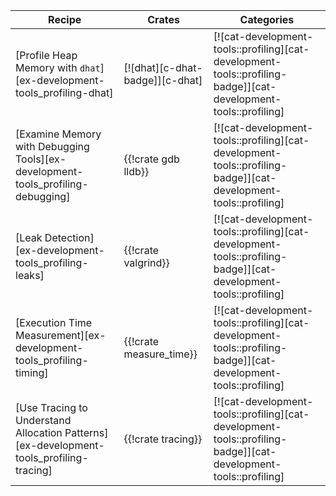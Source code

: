 | Recipe | Crates | Categories |
|--------|--------|------------|
| [Profile Heap Memory with `dhat`][ex-development-tools_profiling-dhat] | [![dhat][c-dhat-badge]][c-dhat] | [![cat-development-tools::profiling][cat-development-tools::profiling-badge]][cat-development-tools::profiling] |
| [Examine Memory with Debugging Tools][ex-development-tools_profiling-debugging] | {{!crate gdb lldb}} | [![cat-development-tools::profiling][cat-development-tools::profiling-badge]][cat-development-tools::profiling] |
| [Leak Detection][ex-development-tools_profiling-leaks] | {{!crate valgrind}} | [![cat-development-tools::profiling][cat-development-tools::profiling-badge]][cat-development-tools::profiling] |
| [Execution Time Measurement][ex-development-tools_profiling-timing] | {{!crate measure_time}} | [![cat-development-tools::profiling][cat-development-tools::profiling-badge]][cat-development-tools::profiling] |
| [Use Tracing to Understand Allocation Patterns][ex-development-tools_profiling-tracing] | {{!crate tracing}} | [![cat-development-tools::profiling][cat-development-tools::profiling-badge]][cat-development-tools::profiling] |

<div class="hidden">
</div>
